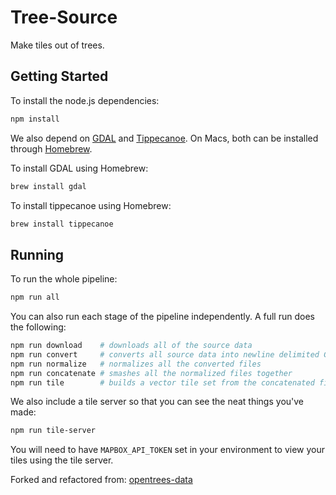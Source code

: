 # Tree-Source

Make tiles out of trees.

## Getting Started

To install the node.js dependencies:

```bash
npm install
```

We also depend on [GDAL](https://gdal.org) and [Tippecanoe](https://github.com/mapbox/tippecanoe). On Macs, both can be installed through [Homebrew](https://brew.sh).

To install GDAL using Homebrew:

```bash
brew install gdal
```

To install tippecanoe using Homebrew:

```bash
brew install tippecanoe
```

## Running

To run the whole pipeline:

```bash
npm run all
```

You can also run each stage of the pipeline independently. A full run does the following:

```bash
npm run download    # downloads all of the source data
npm run convert     # converts all source data into newline delimited GeoJSON
npm run normalize   # normalizes all the converted files
npm run concatenate # smashes all the normalized files together
npm run tile        # builds a vector tile set from the concatenated file
```

We also include a tile server so that you can see the neat things you've made:

```bash
npm run tile-server
```

You will need to have `MAPBOX_API_TOKEN` set in your environment to view your tiles using the tile server.


Forked and refactored from: [opentrees-data](https://github.com/stevage/opentrees-data)
